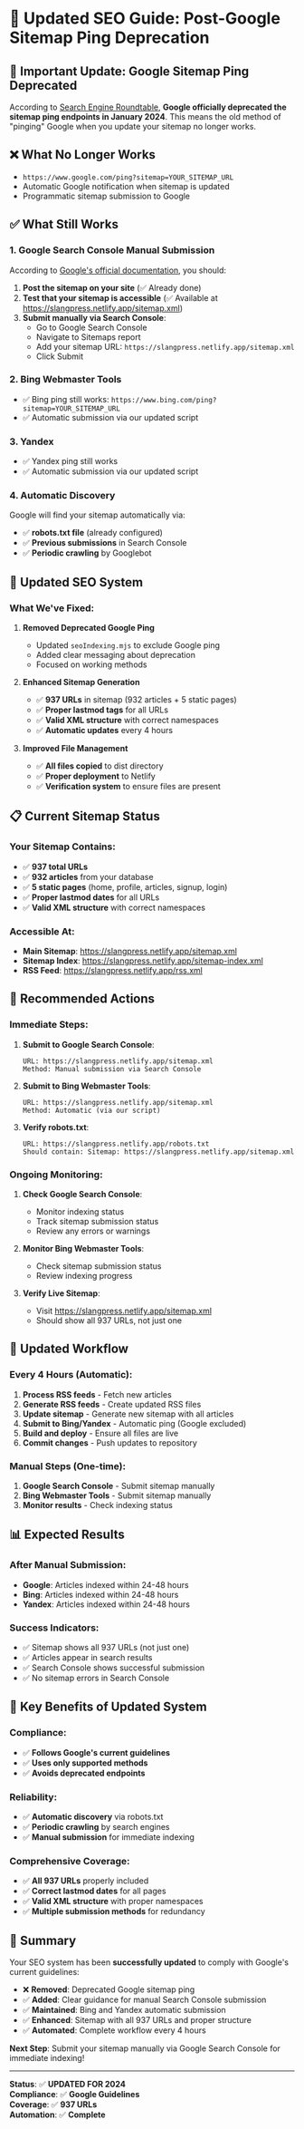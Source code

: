 # 🔄 Updated SEO Guide: Post-Google Sitemap Ping Deprecation

## 📢 **Important Update: Google Sitemap Ping Deprecated**

According to [Search Engine Roundtable](https://www.seroundtable.com/google-sitemaps-ping-endpoints-no-longer-work-36692.html), **Google officially deprecated the sitemap ping endpoints in January 2024**. This means the old method of "pinging" Google when you update your sitemap no longer works.

## ❌ **What No Longer Works**
- `https://www.google.com/ping?sitemap=YOUR_SITEMAP_URL`
- Automatic Google notification when sitemap is updated
- Programmatic sitemap submission to Google

## ✅ **What Still Works**

### 1. **Google Search Console Manual Submission**
According to [Google's official documentation](https://support.google.com/webmasters/answer/7451001), you should:

1. **Post the sitemap on your site** (✅ Already done)
2. **Test that your sitemap is accessible** (✅ Available at https://slangpress.netlify.app/sitemap.xml)
3. **Submit manually via Search Console**:
   - Go to Google Search Console
   - Navigate to Sitemaps report
   - Add your sitemap URL: `https://slangpress.netlify.app/sitemap.xml`
   - Click Submit

### 2. **Bing Webmaster Tools**
- ✅ Bing ping still works: `https://www.bing.com/ping?sitemap=YOUR_SITEMAP_URL`
- ✅ Automatic submission via our updated script

### 3. **Yandex**
- ✅ Yandex ping still works
- ✅ Automatic submission via our updated script

### 4. **Automatic Discovery**
Google will find your sitemap automatically via:
- ✅ **robots.txt file** (already configured)
- ✅ **Previous submissions** in Search Console
- ✅ **Periodic crawling** by Googlebot

## 🔧 **Updated SEO System**

### **What We've Fixed:**

1. **Removed Deprecated Google Ping**
   - Updated `seoIndexing.mjs` to exclude Google ping
   - Added clear messaging about deprecation
   - Focused on working methods

2. **Enhanced Sitemap Generation**
   - ✅ **937 URLs** in sitemap (932 articles + 5 static pages)
   - ✅ **Proper lastmod tags** for all URLs
   - ✅ **Valid XML structure** with correct namespaces
   - ✅ **Automatic updates** every 4 hours

3. **Improved File Management**
   - ✅ **All files copied** to dist directory
   - ✅ **Proper deployment** to Netlify
   - ✅ **Verification system** to ensure files are present

## 📋 **Current Sitemap Status**

### **Your Sitemap Contains:**
- ✅ **937 total URLs**
- ✅ **932 articles** from your database
- ✅ **5 static pages** (home, profile, articles, signup, login)
- ✅ **Proper lastmod dates** for all URLs
- ✅ **Valid XML structure** with correct namespaces

### **Accessible At:**
- **Main Sitemap**: https://slangpress.netlify.app/sitemap.xml
- **Sitemap Index**: https://slangpress.netlify.app/sitemap-index.xml
- **RSS Feed**: https://slangpress.netlify.app/rss.xml

## 🚀 **Recommended Actions**

### **Immediate Steps:**

1. **Submit to Google Search Console**:
   ```
   URL: https://slangpress.netlify.app/sitemap.xml
   Method: Manual submission via Search Console
   ```

2. **Submit to Bing Webmaster Tools**:
   ```
   URL: https://slangpress.netlify.app/sitemap.xml
   Method: Automatic (via our script)
   ```

3. **Verify robots.txt**:
   ```
   URL: https://slangpress.netlify.app/robots.txt
   Should contain: Sitemap: https://slangpress.netlify.app/sitemap.xml
   ```

### **Ongoing Monitoring:**

1. **Check Google Search Console**:
   - Monitor indexing status
   - Track sitemap submission status
   - Review any errors or warnings

2. **Monitor Bing Webmaster Tools**:
   - Check sitemap submission status
   - Review indexing progress

3. **Verify Live Sitemap**:
   - Visit https://slangpress.netlify.app/sitemap.xml
   - Should show all 937 URLs, not just one

## 🔄 **Updated Workflow**

### **Every 4 Hours (Automatic):**
1. **Process RSS feeds** - Fetch new articles
2. **Generate RSS feeds** - Create updated RSS files
3. **Update sitemap** - Generate new sitemap with all articles
4. **Submit to Bing/Yandex** - Automatic ping (Google excluded)
5. **Build and deploy** - Ensure all files are live
6. **Commit changes** - Push updates to repository

### **Manual Steps (One-time):**
1. **Google Search Console** - Submit sitemap manually
2. **Bing Webmaster Tools** - Submit sitemap manually
3. **Monitor results** - Check indexing status

## 📊 **Expected Results**

### **After Manual Submission:**
- **Google**: Articles indexed within 24-48 hours
- **Bing**: Articles indexed within 24-48 hours
- **Yandex**: Articles indexed within 24-48 hours

### **Success Indicators:**
- ✅ Sitemap shows all 937 URLs (not just one)
- ✅ Articles appear in search results
- ✅ Search Console shows successful submission
- ✅ No sitemap errors in Search Console

## 🎯 **Key Benefits of Updated System**

### **Compliance:**
- ✅ **Follows Google's current guidelines**
- ✅ **Uses only supported methods**
- ✅ **Avoids deprecated endpoints**

### **Reliability:**
- ✅ **Automatic discovery** via robots.txt
- ✅ **Periodic crawling** by search engines
- ✅ **Manual submission** for immediate indexing

### **Comprehensive Coverage:**
- ✅ **All 937 URLs** properly included
- ✅ **Correct lastmod dates** for all pages
- ✅ **Valid XML structure** with proper namespaces
- ✅ **Multiple submission methods** for redundancy

## 🎉 **Summary**

Your SEO system has been **successfully updated** to comply with Google's current guidelines:

- ❌ **Removed**: Deprecated Google sitemap ping
- ✅ **Added**: Clear guidance for manual Search Console submission
- ✅ **Maintained**: Bing and Yandex automatic submission
- ✅ **Enhanced**: Sitemap with all 937 URLs and proper structure
- ✅ **Automated**: Complete workflow every 4 hours

**Next Step**: Submit your sitemap manually via Google Search Console for immediate indexing!

---

**Status**: ✅ **UPDATED FOR 2024**  
**Compliance**: ✅ **Google Guidelines**  
**Coverage**: ✅ **937 URLs**  
**Automation**: ✅ **Complete** 